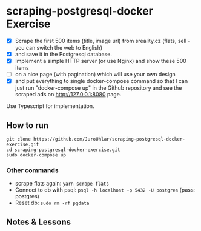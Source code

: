 # scraping-postgresql-docker Exercise

- [x] Scrape the first 500 items (title, image url) from sreality.cz (flats, sell - you can switch the web to English)
- [x] and save it in the Postgresql database.  
- [x] Implement a simple HTTP server (or use Nginx) and show these 500 items
- [ ] on a nice page (with pagination) which will use your own design
- [x] and put everything to single docker-compose command so that I can just run "docker-compose up" in the Github repository and see the scraped ads on http://127.0.0.1:8080 page. 

Use Typescript for implementation.

## How to run

```
git clone https://github.com/JuroUhlar/scraping-postgresql-docker-exercise.git
cd scraping-postgresql-docker-exercise.git
sudo docker-compose up
```

### Other commands

* scrape flats again: `yarn scrape-flats`
* Connect to db with psql: `psql -h localhost -p 5432 -U postgres` (pass: postgres)
* Reset db: `sudo rm -rf pgdata`

##  Notes & Lessons


